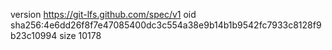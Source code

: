version https://git-lfs.github.com/spec/v1
oid sha256:4e6dd26f8f7e47085400dc3c554a38e9b14b1b9542fc7933c8128f9b23c10994
size 10178
